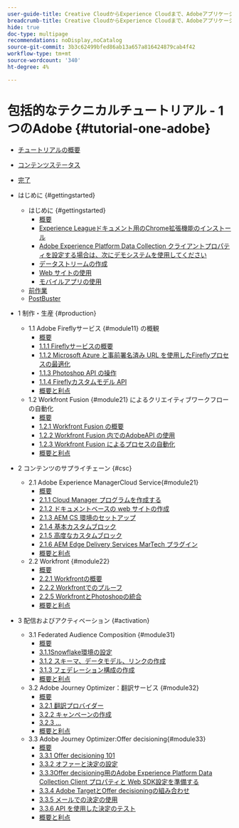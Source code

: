 ```yaml
---
user-guide-title: Creative CloudからExperience Cloudまで、Adobeアプリケーションに関する包括的なテクニカルチュートリアル
breadcrumb-title: Creative CloudからExperience Cloudまで、Adobeアプリケーションに関する包括的なテクニカルチュートリアル
hide: true
doc-type: multipage
recommendations: noDisplay,noCatalog
source-git-commit: 3b3c62499bfed86ab13a657a816424879cab4f42
workflow-type: tm+mt
source-wordcount: '340'
ht-degree: 4%

---
```



# 包括的なテクニカルチュートリアル - 1 つのAdobe {#tutorial-one-adobe}

+ [チュートリアルの概要](/help/tutorial-one-adobe/overview.md)
+ [コンテンツステータス](/help/tutorial-one-adobe/status.md)
+ [完了](/help/tutorial-one-adobe/completion.md)

+ はじめに {#gettingstarted}
   + はじめに {#gettingstarted}
      + [概要](/help/tutorial-one-adobe/modules/getting-started/gettingstarted/getting-started.md)
      + [Experience Leagueドキュメント用のChrome拡張機能のインストール](/help/tutorial-one-adobe/modules/getting-started/gettingstarted/ex1.md)
      + [Adobe Experience Platform Data Collection クライアントプロパティを設定する場合は、次にデモシステムを使用してください](/help/tutorial-one-adobe/modules/getting-started/gettingstarted/ex2.md)
      + [データストリームの作成](/help/tutorial-one-adobe/modules/getting-started/gettingstarted/ex3.md)
      + [Web サイトの使用](/help/tutorial-one-adobe/modules/getting-started/gettingstarted/ex4.md)
      + [モバイルアプリの使用](/help/tutorial-one-adobe/modules/getting-started/gettingstarted/ex5.md)
   + [前作業](/help/tutorial-one-adobe/prework.md)
   + [PostBuster](/help/tutorial-one-adobe/postbuster.md)

+ 1 制作・生産 {#production}
   + 1.1 Adobe Fireflyサービス {#module11} の概観
      + [概要](/help/tutorial-one-adobe/modules/creative-cloud/module1.1/firefly-services.md)
      + [1.1.1 Fireflyサービスの概要](/help/tutorial-one-adobe/modules/creative-cloud/module1.1/ex1.md)
      + [1.1.2 Microsoft Azure と事前署名済み URL を使用したFireflyプロセスの最適化](/help/tutorial-one-adobe/modules/creative-cloud/module1.1/ex2.md)
      + [1.1.3 Photoshop API の操作](/help/tutorial-one-adobe/modules/creative-cloud/module1.1/ex3.md)
      + [1.1.4 Fireflyカスタムモデル API](/help/tutorial-one-adobe/modules/creative-cloud/module1.1/ex4.md)
      + [概要と利点](/help/tutorial-one-adobe/modules/creative-cloud/module1.1/summary.md)
   + 1.2 Workfront Fusion {#module21} によるクリエイティブワークフローの自動化
      + [概要](/help/tutorial-one-adobe/modules/creative-cloud/module1.2/automation.md)
      + [1.2.1 Workfront Fusion の概要](/help/tutorial-one-adobe/modules/creative-cloud/module1.2/ex1.md)
      + [1.2.2 Workfront Fusion 内でのAdobeAPI の使用](/help/tutorial-one-adobe/modules/creative-cloud/module1.2/ex2.md)
      + [1.2.3 Workfront Fusion によるプロセスの自動化](/help/tutorial-one-adobe/modules/creative-cloud/module1.2/ex3.md)
      + [概要と利点](/help/tutorial-one-adobe/modules/creative-cloud/module1.2/summary.md)

+ 2 コンテンツのサプライチェーン {#csc}
   + 2.1 Adobe Experience ManagerCloud Service{#module21}
      + [概要](/help/tutorial-one-adobe/modules/csc/module2.1/aemcs.md)
      + [2.1.1 Cloud Manager プログラムを作成する](/help/tutorial-one-adobe/modules/csc/module2.1/ex1.md)
      + [2.1.2 ドキュメントベースの web サイトの作成](/help/tutorial-one-adobe/modules/csc/module2.1/ex2.md)
      + [2.1.3 AEM CS 環境のセットアップ](/help/tutorial-one-adobe/modules/csc/module2.1/ex3.md)
      + [2.1.4 基本カスタムブロック](/help/tutorial-one-adobe/modules/csc/module2.1/ex4.md)
      + [2.1.5 高度なカスタムブロック](/help/tutorial-one-adobe/modules/csc/module2.1/ex5.md)
      + [2.1.6 AEM Edge Delivery Services MarTech プラグイン](/help/tutorial-one-adobe/modules/csc/module2.1/ex6.md)
      + [概要と利点](/help/tutorial-one-adobe/modules/csc/module2.1/summary.md)
   + 2.2 Workfront {#module22}
      + [概要](/help/tutorial-one-adobe/modules/csc/module2.2/workfront.md)
      + [2.2.1 Workfrontの概要](/help/tutorial-one-adobe/modules/csc/module2.2/ex1.md)
      + [2.2.2 Workfrontでのプルーフ](/help/tutorial-one-adobe/modules/csc/module2.2/ex2.md)
      + [2.2.5 WorkfrontとPhotoshopの統合](/help/tutorial-one-adobe/modules/csc/module2.2/ex5.md)
      + [概要と利点](/help/tutorial-one-adobe/modules/csc/module2.2/summary.md)

+ 3 配信およびアクティベーション {#activation}
   + 3.1 Federated Audience Composition {#module31}
      + [概要](/help/tutorial-one-adobe/modules/uce/module3.1/fac.md)
      + [3.1.1Snowflake環境の設定](/help/tutorial-one-adobe/modules/uce/module3.1/ex1.md)
      + [3.1.2 スキーマ、データモデル、リンクの作成](/help/tutorial-one-adobe/modules/uce/module3.1/ex2.md)
      + [3.1.3 フェデレーション構成の作成](/help/tutorial-one-adobe/modules/uce/module3.1/ex3.md)
      + [概要と利点](/help/tutorial-one-adobe/modules/uce/module3.1/summary.md)
   + 3.2 Adobe Journey Optimizer：翻訳サービス {#module32}
      + [概要](/help/tutorial-one-adobe/modules/uce/module3.2/ajotranslationsvcs.md)
      + [3.2.1 翻訳プロバイダー](/help/tutorial-one-adobe/modules/uce/module3.2/ex1.md)
      + [3.2.2 キャンペーンの作成](/help/tutorial-one-adobe/modules/uce/module3.2/ex2.md)
      + [3.2.3 ...](/help/tutorial-one-adobe/modules/uce/module3.2/ex3.md)
      + [概要と利点](/help/tutorial-one-adobe/modules/uce/module3.2/summary.md)
   + 3.3 Adobe Journey Optimizer:Offer decisioning{#module33}
      + [概要](/help/tutorial-one-adobe/modules/uce/module3.3/offer-decisioning.md)
      + [3.3.1 Offer decisioning 101](/help/tutorial-one-adobe/modules/uce/module3.3/ex1.md)
      + [3.3.2 オファーと決定の設定](/help/tutorial-one-adobe/modules/uce/module3.3/ex2.md)
      + [3.3.3Offer decisioning用のAdobe Experience Platform Data Collection Client プロパティと Web SDK設定を準備する](/help/tutorial-one-adobe/modules/uce/module3.3/ex3.md)
      + [3.3.4 Adobe TargetとOffer decisioningの組み合わせ](/help/tutorial-one-adobe/modules/uce/module3.3/ex4.md)
      + [3.3.5 メールでの決定の使用](/help/tutorial-one-adobe/modules/uce/module3.3/ex5.md)
      + [3.3.6 API を使用した決定のテスト](/help/tutorial-one-adobe/modules/uce/module3.3/ex6.md)
      + [概要と利点](/help/tutorial-one-adobe/modules/uce/module3.3/summary.md)

